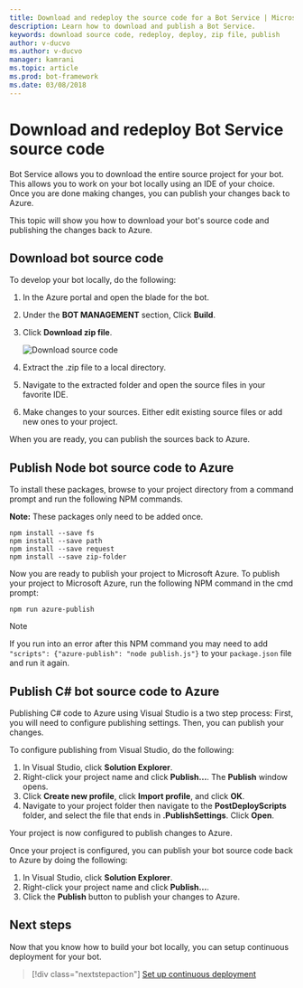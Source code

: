 ```yaml
---
title: Download and redeploy the source code for a Bot Service | Microsoft Docs
description: Learn how to download and publish a Bot Service.
keywords: download source code, redeploy, deploy, zip file, publish
author: v-ducvo
ms.author: v-ducvo
manager: kamrani
ms.topic: article
ms.prod: bot-framework
ms.date: 03/08/2018
---
```


# Download and redeploy Bot Service source code

Bot Service allows you to download the entire source project for your bot. This allows you to work on your bot locally using an IDE of your choice. Once you are done making changes, you can publish your changes back to Azure. 

This topic will show you how to download your bot's source code and publishing the changes back to Azure. 

## Download bot source code

To develop your bot locally, do the following:

1. In the Azure portal and open the blade for the bot.
2. Under the **BOT MANAGEMENT** section, Click **Build**.
3. Click **Download zip file**. 

   ![Download source code](~/media/azure-bot-build/download-zip-file.png)

4. Extract the .zip file to a local directory.
5. Navigate to the extracted folder and open the source files in your favorite IDE.
6. Make changes to your sources. Either edit existing source files or add new ones to your project.

When you are ready, you can publish the sources back to Azure.

## Publish Node bot source code to Azure

To install these packages, browse to your project directory from a command prompt and run the following NPM commands.

**Note:** These packages only need to be added once.

```console
npm install --save fs
npm install --save path
npm install --save request
npm install --save zip-folder
```

Now you are ready to publish your project to Microsoft Azure. To publish your project to Microsoft Azure, run the following NPM command in the cmd prompt:

```console
npm run azure-publish
```

> [!NOTE]
> If you run into an error after this NPM command you may need to add `"scripts": {"azure-publish": "node publish.js"}` to your `package.json` file and run it again.

## Publish C# bot source code to Azure

Publishing C# code to Azure using Visual Studio is a two step process: First, you will need to configure publishing settings. Then, you can publish your changes.

To configure publishing from Visual Studio, do the following:

1. In Visual Studio, click **Solution Explorer**.
2. Right-click your project name and click **Publish...**. The **Publish** window opens.
3. Click **Create new profile**, click **Import profile**, and click **OK**.
4. Navigate to your project folder then navigate to the **PostDeployScripts** folder, and select the file that ends in **.PublishSettings**. Click **Open**.

Your project is now configured to publish changes to Azure.

Once your project is configured, you can publish your bot source code back to Azure by doing the following:

1. In Visual Studio, click **Solution Explorer**.
2. Right-click your project name and click **Publish...**.
3. Click the **Publish** button to publish your changes to Azure.

## Next steps
Now that you know how to build your bot locally, you can setup continuous deployment for your bot.

> [!div class="nextstepaction"]
> [Set up continuous deployment](bot-service-build-continuous-deployment.md)
